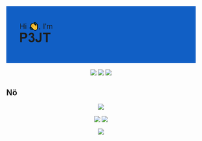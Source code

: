<img src="githeader.png">

<p align="center">
  <img src="https://badges.pufler.dev/years/P3JT">
  <img src="https://badges.pufler.dev/repos/P3JT">
  <img src="https://badges.pufler.dev/gists/P3JT">
</p>
<h2 align=c"center">
  Nö
</h2>
<p align="center">
  <a href="https://skillicons.dev">
    <img src="https://skillicons.dev/icons?i=arduino,c,cs,discord,dotnet,git,github,gitlab,py,visualstudio,vscode"/>
  </a>
</p>
 <p align = "center">
  <img  src = "https://github-readme-stats.vercel.app/api?username=P3JT&show_icons=true&line_height=27&theme=tokyonight">
  <img src = "https://github-readme-stats.vercel.app/api/top-langs/?username=P3JT&hide=&theme=tokyonight">
</p>

<p align = "center">
   <img  src="https://github-readme-streak-stats.herokuapp.com/?user=BwM17&show_icons=true&locale=en&layout=compact&theme=tokyonight&line_height=0" />
</p> 

